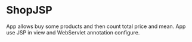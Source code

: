 # ShopJSP
App allows buy some products and then count total price and mean. App use JSP in view and WebServlet annotation configure.
